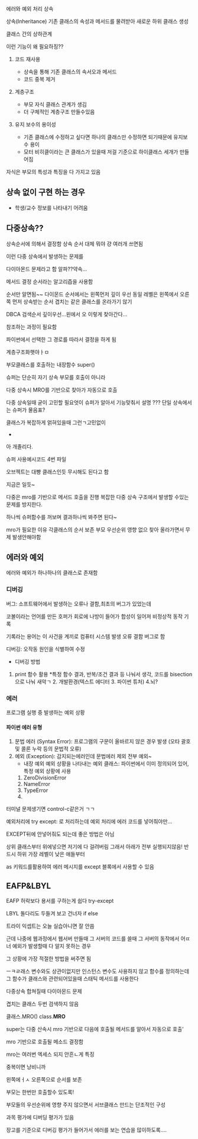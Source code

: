 에러와 예외 처리
상속

상속(Inheritance)
기존 클래스의 속성과 메서드를 물려받아 새로운 하위 클래스 생성

클래스 간의 상하관계


이런 기능이 왜 필요하징??

1. 코드 재사용
    * 상속을 통해 기존 클래스의 속서오과 메서드
    * 코드 중복 제거

2. 계층구조
    * 부모 자식 클래스 관계가 생김
    * 더 구체적인 계층구조 만들수있음

3. 유지 보수의 용이성
    * 기존 클래스에 수정하고 싶다면 하나의 클래스만 수정하면 되기때문에 유지보수 용이
    * 모터 비히클이라는 큰 클래스가 있을때 저걸 기준으로 하이클래스 세개가 만들어짐
    
자식은 부모의 특성과 특징을 다 가지고 있음

## 상속 없이 구현 하는 경우
* 학생/교수 정보를 나타내기 어려움

## 다중상속??
상속순서에 의해서 결정함
상속 순서 대체 뭐야
걍 여러개 쓰면됨


이런 다중 상속에서 발생하는 문제를

다이아몬드 문제라고 함
알파??약속...

메서드 결정 순서라는 알고리즙을 사용함

순서만 알면됨~~
다이몬드 순서에서는 왼쪽먼저 깊이 우선
동일 레벨은 왼쪽에서 오른쪽
먼저 상속받는 순서
겹치는 같은 클래스를 온라가기 않기

DBCA
검색순서
깊이우선...왼에서 오
이렇게 찾아간다...

참조하는 과정이 필요함

파이썬에서 선택한 그 경로를 따라서 결정을 하게 됨

계층구조화햇야ㅏㅁ

부모클래스를 호출하는 내장함수 super()

슈퍼는 단순히 자기 상속 부모를 호출이 아니라

다중 상속시 MRO를 기반으로 찾아가 자동으로 호출

다중 상속일때 굳이 고민할 필요엇이 슈퍼가 알아서 기능맞춰서 설명
???
단일 상속에서는 슈퍼가 물음표?

클래스가 복잡하게 얽혀있을때 그런ㄱ고민없이 

+
아 개졸리다.

슈퍼 사용예시코드
4번 파일


오브젝트는 대빵 클래스인듯 무시해도 된다고 함

지금은 일듯~

다중은 mro를 기반으로 메서드 호출을 진행
복잡한 다중 상속 구조에서 발생할 수있는 문제를 방지한다.

하나씩 슈퍼함수를 꺼보며 결과하나씩 봐주면 된다~

mro가 필요한 이유
각클래스의 순서 보존
부모 우선순위 영향 없으
찾아 올라가면서 무제 발생안해야함

## 에러와 예외
에러와 예외가 하나하나의 클래스로 존재함
### 디버깅
버그: 소프트웨어에서 발생하는 오류나 결함,최초의 버그가 있었는데

코볼이라는 언어를 만든 호퍼가 회로에 나방이 들어가 합성이 일어져 비정상적 동작 기록

기록라는 용어는 이 사건을 계끼로 컴퓨터 시스템 발생 오류 결함 버그로 함

디버깅: 오작동 원인을 식별하여 수정

* 디버깅 방법
1. print 함수 활용
    *특정 함수 결과, 반복/조건 결과 등 나눠서 생각, 코드를 bisection으로 나눠 새악ㄱ
    2. 개발환경(텍스트 에디터
    3. 파이썬 튜처)
    4.뇌?


### 에러
프로그램 실행 중 발생하는 예외 상황
#### 파이썬 에러 유형
1. 문법 에러 (Syntax Error): 프로그램의 구문이 올바르지 않은 경우 발생 (오타 괄호 및 콜론 누락 등의 문법적 오류)
2. 예외 (Exception): 감지되는에러인데 문법에러 제외 전부 예외~
    * 내장 예외
    예외 상황을 나타내는 예외 클래스: 파이썬에서 이미 정의되어 있어, 특정 예외 상황에 사용
    1. ZeroDivisionError
    2. NameError
    3. TypeError
    4. 

터미널 문제생기면 control-c같은거 ㄱㄱ

예외처리에 try except:
로 처리하는데 예외 처리에 에러 코드를 넣어줘야만...

EXCEPT뒤에 안넣어줘도 되는데 좋은 방법은 아님

상위 클래스부터 위에넣으면 저기에 다 걸려버림
그래서 아래가 전부 실행되지않음!
반드시 하위
가장 레벨이 낮은 애들부터

as 키워드를활용하여 에러 메시지를 except 블록에서 사용할 수 있음


## EAFP&LBYL
EAFP
허락보다 용서를 구하는게 쉽다
try-except


LBYL
돌다리도 두들겨 보고 건너자
if else

트라이 익셉트는 오늘 실습아니면 잘 안씀

근데 나중에 웹과정에서 웹서버 만들때 그 서버의 코드를 쓸때 그 서버의 동작에서 어ㄸ너 예외가 발생할때 다 알지 못하는 경우

그 상황에 가장 적절한 방법을 써주면 됨

ㅡㅋㄹ래스 변수와도 상관이없지만 인스턴스 변수도 사용하지 않고
함수를 정의하는데 그 함수가 클래스와 관련되어있을때 스태틱 메서드를 사용한다



다중상속 합쳐질때 다이아몬드 문제

겹치는 클래스 두번 검색하지 않음

클래스.MRO()
class.__MRO__

super는 다중 산속시 mro 기반으로 다음에 호출될 메서드를 알아서 자동으로 호출'

mro 기반으로 호출될 메소드 결정함

mro는 여러번 엑세스 되지 안흔ㄴ게 특징

중복이면 낭비니까

왼쪽에ㅓㅅ 오른쪽으로 순서를 보존

부모는 한번만 호출할수 있도록!

부모들의 우선순위에 영향 주지 않으면서 서브클래스 만드는 단조적인 구성


과목 평가에 디버딩 평가가 있음

장고를 기준으로 디버깅 평가가 들어가서 에러를 보는 연습을 많이하도록....
